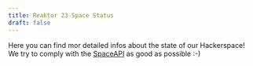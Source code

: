 ```yaml
---
title: Reaktor 23 Space Status
draft: false
---
```


Here you can find mor detailed infos about the state of our Hackerspace!
We try to comply with the [SpaceAPI](http://spaceapi.net/) as good as possible :-)

<div id="apidteails"></div>

<pre id="apijson"></pre>

